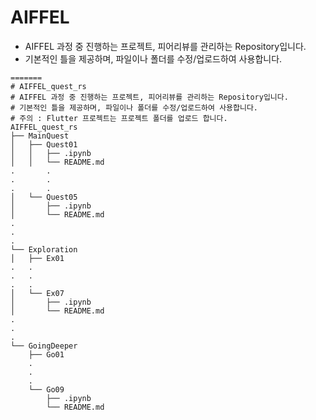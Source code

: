 # AIFFEL

- AIFFEL 과정 중 진행하는 프로젝트, 피어리뷰를 관리하는 Repository입니다.
- 기본적인 틀을 제공하며, 파일이나 폴더를 수정/업로드하여 사용합니다.


```
=======
# AIFFEL_quest_rs
# AIFFEL 과정 중 진행하는 프로젝트, 피어리뷰를 관리하는 Repository입니다.
# 기본적인 틀을 제공하며, 파일이나 폴더를 수정/업로드하여 사용합니다.
# 주의 : Flutter 프로젝트는 프로젝트 폴더를 업로드 합니다.
AIFFEL_quest_rs
├── MainQuest
│   ├── Quest01
│   │   ├── .ipynb
│   │   └── README.md
.		.
.		.
.		.
│   └── Quest05
│       ├── .ipynb
│       └── README.md
.
.
.
└── Exploration
│   ├── Ex01
.   .
.   .
.   .
│   └── Ex07
│       ├── .ipynb
│       └── README.md
.
.
.
└── GoingDeeper
    ├── Go01
    .
    .
    .
    └── Go09
        ├── .ipynb
        └── README.md
```
